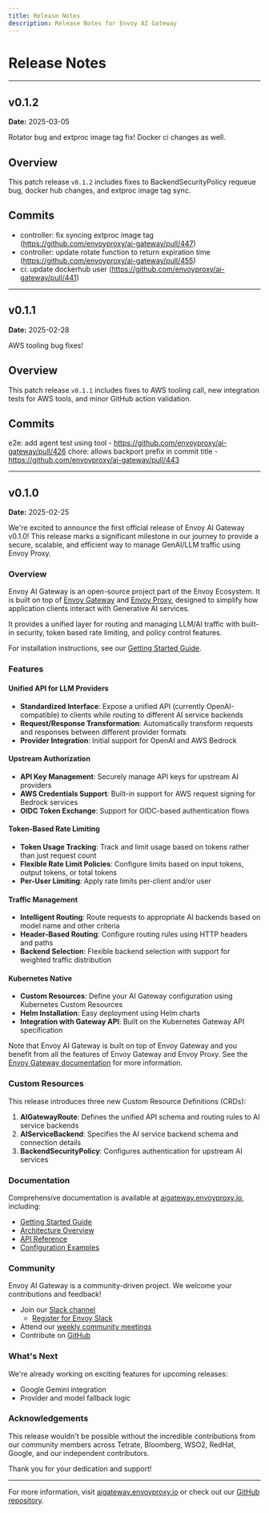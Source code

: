 ```yaml
---
title: Release Notes
description: Release Notes for Envoy AI Gateway
---
```


# Release Notes
---
## v0.1.2
**Date:** 2025-03-05

Rotator bug and extproc image tag fix! Docker ci changes as well.

## Overview

This patch release `v0.1.2` includes fixes to BackendSecurityPolicy requeue bug, docker hub changes, and extproc image tag sync.

## Commits

- controller: fix syncing extproc image tag (https://github.com/envoyproxy/ai-gateway/pull/447)
- controller: update rotate function to return expiration time (https://github.com/envoyproxy/ai-gateway/pull/455)
- ci: update dockerhub user (https://github.com/envoyproxy/ai-gateway/pull/441)

---
## v0.1.1
**Date:** 2025-02-28

AWS tooling bug fixes!

## Overview

This patch release `v0.1.1` includes fixes to AWS tooling call, new integration tests for AWS tools, and minor GitHub action validation.

## Commits

e2e: add agent test using tool - https://github.com/envoyproxy/ai-gateway/pull/426
chore: allows backport prefix in commit title - https://github.com/envoyproxy/ai-gateway/pull/443

---
## v0.1.0
**Date:** 2025-02-25

We're excited to announce the first official release of Envoy AI Gateway v0.1.0! This release marks a significant milestone in our journey to provide a secure, scalable, and efficient way to manage GenAI/LLM traffic using Envoy Proxy.

### Overview

Envoy AI Gateway is an open-source project part of the Envoy Ecosystem. It is built on top of [Envoy Gateway](https://gateway.envoyproxy.io/) and [Envoy Proxy](https://www.envoyproxy.io/), designed to simplify how application clients interact with Generative AI services.

It provides a unified layer for routing and managing LLM/AI traffic with built-in security, token based rate limiting, and policy control features.

For installation instructions, see our [Getting Started Guide](https://aigateway.envoyproxy.io/docs/getting-started/installation).

### Features

#### Unified API for LLM Providers
- **Standardized Interface**: Expose a unified API (currently OpenAI-compatible) to clients while routing to different AI service backends
- **Request/Response Transformation**: Automatically transform requests and responses between different provider formats
- **Provider Integration**: Initial support for OpenAI and AWS Bedrock

#### Upstream Authorization
- **API Key Management**: Securely manage API keys for upstream AI providers
- **AWS Credentials Support**: Built-in support for AWS request signing for Bedrock services
- **OIDC Token Exchange**: Support for OIDC-based authentication flows

#### Token-Based Rate Limiting
- **Token Usage Tracking**: Track and limit usage based on tokens rather than just request count
- **Flexible Rate Limit Policies**: Configure limits based on input tokens, output tokens, or total tokens
- **Per-User Limiting**: Apply rate limits per-client and/or user

#### Traffic Management
- **Intelligent Routing**: Route requests to appropriate AI backends based on model name and other criteria
- **Header-Based Routing**: Configure routing rules using HTTP headers and paths
- **Backend Selection**: Flexible backend selection with support for weighted traffic distribution

#### Kubernetes Native
- **Custom Resources**: Define your AI Gateway configuration using Kubernetes Custom Resources
- **Helm Installation**: Easy deployment using Helm charts
- **Integration with Gateway API**: Built on the Kubernetes Gateway API specification


Note that Envoy AI Gateway is built on top of Envoy Gateway and you benefit from all the features of Envoy Gateway and Envoy Proxy. See the [Envoy Gateway documentation](https://gateway.envoyproxy.io) for more information.

### Custom Resources

This release introduces three new Custom Resource Definitions (CRDs):

1. **AIGatewayRoute**: Defines the unified API schema and routing rules to AI service backends
2. **AIServiceBackend**: Specifies the AI service backend schema and connection details
3. **BackendSecurityPolicy**: Configures authentication for upstream AI services

### Documentation

Comprehensive documentation is available at [aigateway.envoyproxy.io](https://aigateway.envoyproxy.io/), including:
- [Getting Started Guide](https://aigateway.envoyproxy.io/docs/getting-started)
- [Architecture Overview](https://aigateway.envoyproxy.io/docs/concepts/architecture)
- [API Reference](https://aigateway.envoyproxy.io/docs/api/)
- [Configuration Examples](https://github.com/envoyproxy/ai-gateway/tree/main/examples)


### Community

Envoy AI Gateway is a community-driven project.
We welcome your contributions and feedback!

- Join our [Slack channel](https://envoyproxy.slack.com/archives/C07Q4N24VAA)
  - [Register for Envoy Slack](https://communityinviter.com/apps/envoyproxy/envoy)
- Attend our [weekly community meetings](https://docs.google.com/document/d/10e1sfsF-3G3Du5nBHGmLjXw5GVMqqCvFDqp_O65B0_w)
- Contribute on [GitHub](https://github.com/envoyproxy/ai-gateway)

### What's Next

We're already working on exciting features for upcoming releases:
- Google Gemini integration
- Provider and model fallback logic

### Acknowledgements

This release wouldn't be possible without the incredible contributions from our community members across Tetrate, Bloomberg, WSO2, RedHat, Google, and our independent contributors.

Thank you for your dedication and support!

---

For more information, visit [aigateway.envoyproxy.io](https://aigateway.envoyproxy.io/) or check out our [GitHub repository](https://github.com/envoyproxy/ai-gateway).
